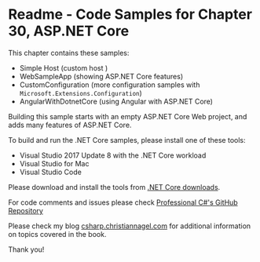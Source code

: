 # Readme - Code Samples for Chapter 30, ASP.NET Core

This chapter contains these samples:

* Simple Host (custom host )
* WebSampleApp (showing ASP.NET Core features)
* CustomConfiguration (more configuration samples with `Microsoft.Extensions.Configuration`)
* AngularWithDotnetCore (using Angular with ASP.NET Core)

Building this sample starts with an empty ASP.NET Core Web project, and adds many features of ASP.NET Core.

To build and run the .NET Core samples, please install one of these tools:

* Visual Studio 2017 Update 8 with the .NET Core workload
* Visual Studio for Mac
* Visual Studio Code

Please download and install the tools from [.NET Core downloads](https://www.microsoft.com/net/core).
 
For code comments and issues please check [Professional C#'s GitHub Repository](https://github.com/ProfessionalCSharp/ProfessionalCSharp7)

Please check my blog [csharp.christiannagel.com](https://csharp.christiannagel.com "csharp.christiannagel.com") for additional information on topics covered in the book.

Thank you!